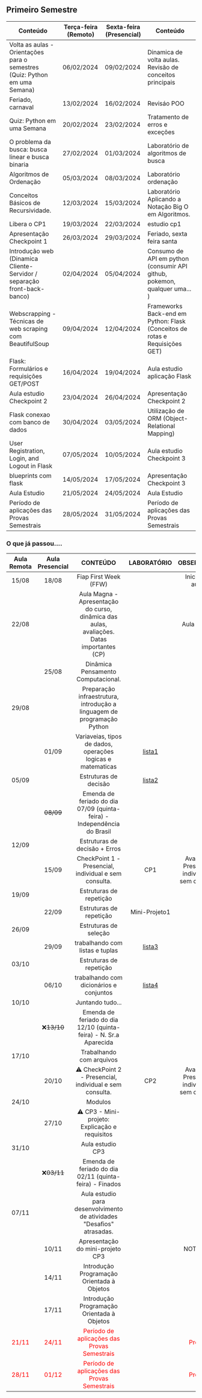 ## Primeiro Semestre

| Conteúdo                                                                                                                                                          | Terça-feira (Remoto) | Sexta-feira (Presencial) | Conteúdo                                                                    |
| ----------------------------------------------------------------------------------------------------------------------------------------------------------------- | -------------------- | ------------------------ | --------------------------------------------------------------------------- |
| Volta as aulas - Orientações para o semestres (Quiz: Python em uma Semana)                                                                                        | 06/02/2024           | 09/02/2024               | Dinamica de volta aulas. Revisão de conceitos principais                    |
| Feriado, carnaval                                                                                                                                                 | 13/02/2024           | 16/02/2024               | Revisáo POO                                                                 |
| Quiz: Python em uma Semana                                                                                                                                        | 20/02/2024           | 23/02/2024               | Tratamento de erros e exceções                                              |
| O problema da busca: busca linear e busca binaria                                                                                                                 | 27/02/2024           | 01/03/2024               | Laboratório de algoritmos de busca                                          |
| Algoritmos de Ordenação                                                                                                                                           | 05/03/2024           | 08/03/2024               | Laboratório ordenação                                                       |
| Conceitos Básicos de Recursividade.                                                                                                                               | 12/03/2024           | 15/03/2024               | Laboratório Aplicando a Notação Big O em Algoritmos.                        |
| Libera o CP1                                                                                                                                                      | 19/03/2024           | 22/03/2024               | estudio cp1                                                                 |
| Apresentação Checkpoint 1                                                                                                                                         | 26/03/2024           | 29/03/2024               | Feriado, sexta feira santa                                                  |
| Introdução web (Dinamica Cliente-Servidor / separação front-back-banco)                                                                                           | 02/04/2024           | 05/04/2024               | Consumo de API em python (consumir API github, pokemon, qualquer uma... )   |
| Webscrapping - Técnicas de web scraping com BeautifulSoup  | 09/04/2024           | 12/04/2024               | Frameworks Back-end em Python: Flask (Conceitos de rotas e Requisições GET) |
| Flask: Formulários e requisições GET/POST                                                                                                                         | 16/04/2024           | 19/04/2024               | Aula estudio aplicação Flask                                                |
| Aula estudio Checkpoint 2                                                                                                                                         | 23/04/2024           | 26/04/2024               | Apresentação Checkpoint 2                                                   |
| Flask conexao com banco de dados                                                                                                                                  | 30/04/2024           | 03/05/2024               | Utilização de ORM (Object-Relational Mapping)                               |
| User Registration, Login, and Logout in Flask                                                                                                                     | 07/05/2024           | 10/05/2024               | Aula estudio Checkpoint 3                                                   |
| blueprints com flask                                                                                                                                              | 14/05/2024           | 17/05/2024               | Apresentação Checkpoint 3                                                   |
| Aula Estudio                                                                                                                                                      | 21/05/2024           | 24/05/2024               | Aula Estudio                                                                |
| Período de aplicações das Provas Semestrais                                                                                                                       | 28/05/2024           | 31/05/2024               | Período de aplicações das Provas Semestrais                                 |

### O que já passou....

| Aula<br>Remota | Aula<br>Presencial | CONTEÚDO | LABORATÓRIO | OBSERVAÇÃO | Feriados |
|:---:|:---:|:---:|:---:|:---:|:---:|
| 15/08 | 18/08 | Fiap First Week (FFW) |  | Inicio das aulas |  |
| 22/08 |  | Aula Magna - Apresentação do curso, dinâmica das aulas, avaliações. Datas importantes (CP)  |  | Aula Magna |  |
|  | 25/08 | Dinâmica Pensamento Computacional.  |  |  |  |
| 29/08 |  | Preparação infraestrutura, introdução a linguagem de programação Python |  |  |  |
|  | 01/09 | Variaveias, tipos de dados, operações logicas e matematicas  | [lista1](https://classroom.github.com/a/zduM4ptG) |  |  |
| 05/09 |  | Estruturas de decisão | [lista2](https://classroom.github.com/a/rYJyPWAd) |  |  |
|  | <s>08/09</s> | Emenda de feriado do dia 07/09 (quinta-feira) - Independência do Brasil |  |  | 07/09 (quinta-feira) - Independência do Brasil |
| 12/09 |  | Estruturas de decisão + Erros |  |  |  |
|  | 15/09 | CheckPoint 1 - Presencial, individual e sem consulta. | CP1 | Avaliação Presencial, individual e sem consulta |  |
| 19/09 |  | Estruturas de repetição |  |  |  |
|  | 22/09 | Estruturas de repetição | Mini-Projeto1 |  |  |
| 26/09 |  | Estruturas de seleção |  |  |  |
|  | 29/09 | trabalhando com listas e tuplas | [lista3](https://classroom.github.com/a/IRVMh0Ox) |  |  |
| 03/10 |  | Estruturas de repetição |  |  |  |
|  | 06/10 | trabalhando com dicionários e conjuntos | [lista4](https://classroom.github.com/a/moEtcHsy)  |  |  |
| 10/10 |  | Juntando tudo... |  |  |  |
|  | ❌<s>13/10</s> | Emenda de feriado do dia 12/10 (quinta-feira) - N. Sr.a Aparecida |  |  | 12/10 (quinta-feira) - N. Sr.a Aparecida |
| 17/10 |  | Trabalhando com arquivos |  |  |  |
|  | 20/10 | ⚠️ CheckPoint 2 - Presencial, individual e sem consulta. | CP2 | Avaliação Presencial, individual e sem consulta |  |
| 24/10 |  | Modulos |  |  |  |
|  | 27/10 | ⚠️ CP3 - Mini-projeto: Explicação e requisitos |  |  | 28/10 (sabado) - NEXT |
| 31/10 |  | Aula estudio CP3 |  |  |  |
|  | ❌<s>03/11</s> | Emenda de feriado do dia 02/11 (quinta-feira) - Finados |  |  | 02/11 (quinta-feira) - Finados |
| 07/11 |  | Aula estudio para desenvolvimento de atividades "Desafios" atrasadas. |  |  |  |
|  | 10/11 | Apresentação do mini-projeto CP3 |  | NOTA CP3 |  |
|  | 14/11 | Introdução Programação Orientada à Objetos |  |  |  |
|  | 17/11 | Introdução Programação Orientada à Objetos |  |  |  |
| <span style="color:red"> 21/11</span> | <span style="color:red">24/11</span> | <span style="color:red">Período de aplicações das Provas Semestrais</span> |  | <span style="color:red">Provas</span> |  |
| <span style="color:red"> 28/11</span> | <span style="color:red">01/12</span> | <span style="color:red">Período de aplicações das Provas Semestrais</span> |  | <span style="color:red">Provas</span> |  |